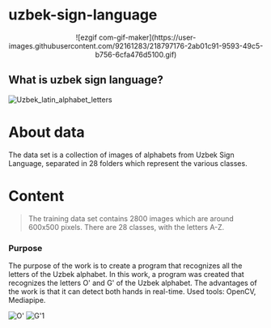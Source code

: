 # uzbek-sign-language
<p align="center">
 ![ezgif com-gif-maker](https://user-images.githubusercontent.com/92161283/218797176-2ab01c91-9593-49c5-b756-6cfa476d5100.gif)

</p>


## What is uzbek sign language?
![Uzbek_latin_alphabet_letters](https://user-images.githubusercontent.com/92161283/218792939-8dc8e995-7b41-48ab-8e99-99e7c8845f2a.png)
# About data
The data set is a collection of images of alphabets from Uzbek Sign Language, separated in 28 folders which represent the various classes.
# Content
> The training data set contains 2800 images which are around 600x500 pixels. There are 28 classes, with the letters A-Z.

### Purpose
The purpose of the work is to create a program that recognizes all the letters of the Uzbek alphabet. 
In this work, a program was created that recognizes the letters O' and G' of the Uzbek alphabet.
The advantages of the work is that it can detect both hands in real-time.
Used tools: OpenCV, Mediapipe.

![O'](https://user-images.githubusercontent.com/92161283/218792321-cbdf80fe-d2cc-4789-bfd5-ff7e88dedef9.PNG)
![G'1](https://user-images.githubusercontent.com/92161283/218791702-e30199b4-b779-42c1-a82c-a2e016e46e69.PNG)



